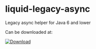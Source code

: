# liquid-legacy-async
Legacy async helper for Java 6 and lower

Can be downloaded at:

[ ![Download](https://api.bintray.com/packages/paultegelaar/maven/liquid-legacy-async/images/download.svg) ](https://bintray.com/paultegelaar/maven/liquid-legacy-async/_latestVersion)

